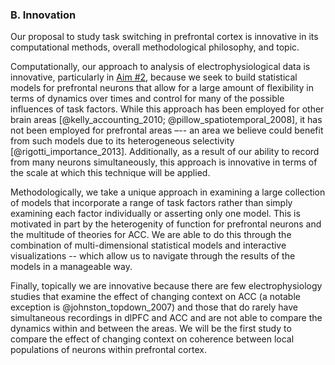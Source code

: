 ### B.  Innovation
Our proposal to study task switching in prefrontal cortex is innovative in its  computational methods, overall methodological philosophy, and topic.

Computationally, our approach to analysis of electrophysiological data is innovative, particularly in [Aim \#2](#aim2), because we seek to build statistical models for prefrontal neurons that allow for a large amount of flexibility in terms of dynamics over times and control for many of the possible influences of task factors. While this approach has been employed for other brain areas [@kelly_accounting_2010; @pillow_spatiotemporal_2008], it has not been employed for prefrontal areas –-- an area we believe could benefit from such models due to its heterogeneous selectivity [@rigotti_importance_2013]. Additionally, as a result of our ability to record from many neurons simultaneously, this approach is innovative in terms of the scale at which this technique will be applied.

Methodologically, we take a unique approach in examining a large collection of models that incorporate a range of task factors rather than simply examining each factor individually or asserting only one model. This is motivated in part by the heterogenity of function for prefrontal neurons and the multitude of theories for ACC. We are able to do this through the combination of multi-dimensional statistical models and interactive visualizations -- which allow us to navigate through the results of the models in a manageable way.

Finally, topically we are innovative because there are few electrophysiology studies that examine the effect of changing context on ACC (a notable exception is @johnston_topdown_2007) and those that do rarely have simultaneous recordings in dlPFC and ACC and are not able to compare the dynamics within and between the areas. We will be the first study to compare the effect of changing context on coherence between local populations of neurons within prefrontal cortex.
